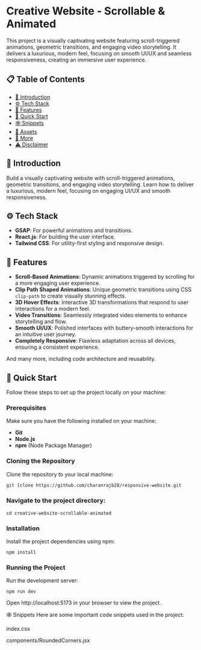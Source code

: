 # Creative Website - Scrollable & Animated

This project is a visually captivating website featuring scroll-triggered animations, geometric transitions, and engaging video storytelling. It delivers a luxurious, modern feel, focusing on smooth UI/UX and seamless responsiveness, creating an immersive user experience.

## 📋 Table of Contents
- [🤖 Introduction](#introduction)
- [⚙️ Tech Stack](#tech-stack)
- [🔋 Features](#features)
- [🤸 Quick Start](#quick-start)
- [🕸️ Snippets](#snippets)
- [🔗 Assets](#assets)
- [🚀 More](#more)
- [⚠️ Disclaimer](#disclaimer)

## 🤖 Introduction
Build a visually captivating website with scroll-triggered animations, geometric transitions, and engaging video storytelling. Learn how to deliver a luxurious, modern feel, focusing on engaging UI/UX and smooth responsiveness.

## ⚙️ Tech Stack
- **GSAP**: For powerful animations and transitions.
- **React.js**: For building the user interface.
- **Tailwind CSS**: For utility-first styling and responsive design.

## 🔋 Features
- **Scroll-Based Animations**: Dynamic animations triggered by scrolling for a more engaging user experience.
- **Clip Path Shaped Animations**: Unique geometric transitions using CSS `clip-path` to create visually stunning effects.
- **3D Hover Effects**: Interactive 3D transformations that respond to user interactions for a modern feel.
- **Video Transitions**: Seamlessly integrated video elements to enhance storytelling and flow.
- **Smooth UI/UX**: Polished interfaces with buttery-smooth interactions for an intuitive user journey.
- **Completely Responsive**: Flawless adaptation across all devices, ensuring a consistent experience.

And many more, including code architecture and reusability.

## 🤸 Quick Start
Follow these steps to set up the project locally on your machine:

### Prerequisites
Make sure you have the following installed on your machine:
- **Git**
- **Node.js**
- **npm** (Node Package Manager)

### Cloning the Repository
Clone the repository to your local machine:

```bash
git [clone https://github.com/charanrajb28/responsive-website.git
```
### Navigate to the project directory:

```
cd creative-website-scrollable-animated
```
### Installation
Install the project dependencies using npm:
```
npm install
```
### Running the Project
Run the development server:
```
npm run dev
```

Open http://localhost:5173 in your browser to view the project.

🕸️ Snippets
Here are some important code snippets used in the project:

index.css

components/RoundedCorners.jsx
